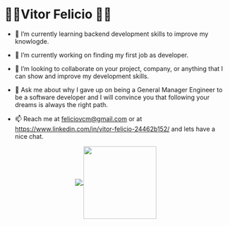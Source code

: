 <h1>👨‍🔧Vitor Felicio 👨‍💻</h1> 





- 🌱 I’m currently learning backend development skills to improve my knowlogde.

- 🔭 I’m currently working on finding my first job as developer.

- 👯 I’m looking to collaborate on your project, company, or anything that I can show and improve my development skills.

- 💬 Ask me about why I gave up on being a General Manager Engineer to be a software developer and I will convince you that following your dreams is always the right path.

- 📫 Reach me at feliciovcm@gmail.com or at https://www.linkedin.com/in/vitor-felicio-24462b152/ and lets have a nice chat.

<p align="center">
  <a href="https://github.com/LordMendes">
    <img
      align="center"
      src="https://github-readme-stats.vercel.app/api/top-langs/?username=feliciovcm&layout=compact&theme=tokyonight"
    />
  </a>
  <a href="https://github.com/LordMendes">
    <img
      align="center"
      height="165"
      src="https://github-readme-stats.vercel.app/api?username=feliciovcm&count_private=true&show_icons=true&custom_title=Github%20Status&hide=issues&theme=tokyonight"
    />
  </a>

</p>
